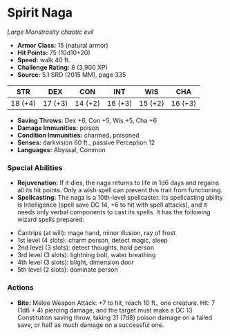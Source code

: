 # Spirit Naga

*Large* *Monstrosity* *chaotic evil*

- **Armor Class:** 15 (natural armor)
- **Hit Points:** 75 (10d10+20)
- **Speed:** walk 40 ft.
- **Challenge Rating:** 8 (3,900 XP)
- **Source:** 5.1 SRD (2015 MM), page 335

| STR | DEX | CON | INT | WIS | CHA |
| --- | --- | --- | --- | --- | --- |
| 18 (+4) | 17 (+3) | 14 (+2) | 16 (+3) | 15 (+2) | 16 (+3) |

- **Saving Throws**: Dex +6, Con +5, Wis +5, Cha +6
- **Damage Immunities:** poison
- **Condition Immunities:** charmed, poisoned
- **Senses:** darkvision 60 ft., passive Perception 12
- **Languages:** Abyssal, Common

### Special Abilities

- **Rejuvenation:** If it dies, the naga returns to life in 1d6 days and regains all its hit points. Only a wish spell can prevent this trait from functioning.
- **Spellcasting:** The naga is a 10th-level spellcaster. Its spellcasting ability is Intelligence (spell save DC 14, +6 to hit with spell attacks), and it needs only verbal components to cast its spells. It has the following wizard spells prepared:

* Cantrips (at will): mage hand, minor illusion, ray of frost
* 1st level (4 slots): charm person, detect magic, sleep
* 2nd level (3 slots): detect thoughts, hold person
* 3rd level (3 slots): lightning bolt, water breathing
* 4th level (3 slots): blight, dimension door
* 5th level (2 slots): dominate person

### Actions

- **Bite:** Melee Weapon Attack: +7 to hit, reach 10 ft., one creature. Hit: 7 (1d6 + 4) piercing damage, and the target must make a DC 13 Constitution saving throw, taking 31 (7d8) poison damage on a failed save, or half as much damage on a successful one.


